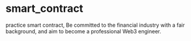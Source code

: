 # smart_contract
practice smart contract, Be committed to the financial industry with a fair background, and aim to become a professional Web3 engineer.
